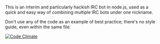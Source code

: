 This is an interim and particularly hackish IRC bot in node.js, used as a quick
and easy way of combining multiple IRC bots under one nickname.

Don't use any of the code as an example of best practice;
there's no style guide, even within the same file.

[![Code Climate](https://codeclimate.com/github/zuzakistan/civilservant/badges/gpa.svg)](https://codeclimate.com/github/zuzakistan/civilservant)

